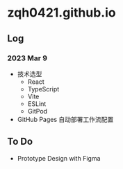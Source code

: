 # zqh0421.github.io

## Log

### 2023 Mar 9
- 技术选型
  - React
  - TypeScript
  - Vite
  - ESLint
  - GitPod
- GitHub Pages 自动部署工作流配置

## To Do
- Prototype Design with Figma